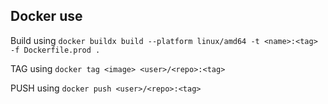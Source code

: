 ## Docker use
Build using
`docker buildx build --platform linux/amd64 -t <name>:<tag> -f Dockerfile.prod .`

TAG using
`docker tag <image> <user>/<repo>:<tag>`

PUSH using
`docker push <user>/<repo>:<tag>`